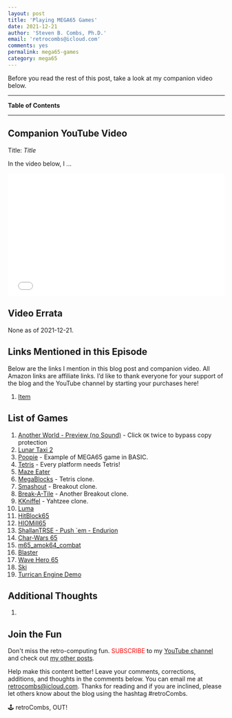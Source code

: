 ```yaml
---
layout: post
title: 'Playing MEGA65 Games'
date: 2021-12-21
author: 'Steven B. Combs, Ph.D.'
email: 'retrocombs@icloud.com'
comments: yes
permalink: mega65-games
category: mega65
---
```




Before you read the rest of this post, take a look at my companion video below.

----

**Table of Contents**

<!-- Create TOC: https://ecotrust-canada.github.io/markdown-toc/ -->

----

## Companion YouTube Video

Title: _Title_

In the video below, I ...

<div style="position:relative;padding-top:56.25%;"><p><iframe src="link" frameborder="0" allowfullscreen="true" mozallowfullscreen="true" webkitallowfullscreen="true" style="position:absolute;top:0;left:0;width:100%;height:100%;"></iframe></p></div>

## Video Errata

None as of 2021-12-21.

## Links Mentioned in this Episode

Below are the links I mention in this blog post and companion video. All Amazon links are affiliate links. I’d like to thank everyone for your support of the blog and the YouTube channel by starting your purchases here!

1. [Item](link)

## List of Games

1. [Another World - Preview (no Sound)](https://files.mega65.org/html/filedetail.php?id=9a6d4826-f73c-494e-ade9-e1d66e3db557) - Click `OK` twice to bypass copy protection
3. [Lunar Taxi 2](https://files.mega65.org/html/filedetail.php?id=b3dc243a-ae5d-4ed8-8a0a-8c4443b602c3)
4. [Poopie](https://files.mega65.org/html/filedetail.php?id=1ab7bc47-37ba-428a-8a6b-de1759a6e68c) - Example of MEGA65 game in BASIC.
5. [Tetris](https://files.mega65.org/html/filedetail.php?id=839b63c9-afd3-4efd-9efa-e8da52788362) - Every platform needs Tetris!
6. [Maze Eater](https://files.mega65.org/html/filedetail.php?id=de061fba-3a33-426e-8dc1-9546f9634f65)
7. [MegaBlocks](https://files.mega65.org/html/filedetail.php?id=9ec0a915-79cc-4df6-b8bf-f5e92a183925) - Tetris clone.
8. [Smashout](https://files.mega65.org/html/filedetail.php?id=c1c39174-8522-4cd0-8d07-11f928dc67a7) - Breakout clone.
9. [Break-A-Tile](https://files.mega65.org/html/filedetail.php?id=a0ad5b19-583a-4c28-a3f7-b0424508d302) - Another Breakout clone.
10. [KKniffel](https://files.mega65.org/html/filedetail.php?id=2b2a8a71-879f-45f2-bb7a-8036da8235f4) - Yahtzee clone.
11. [Luma](https://files.mega65.org/html/filedetail.php?id=818034ec-a857-4fed-893a-99f836c63c1b)
12. [HitBlock65](https://files.mega65.org/html/filedetail.php?id=249fcbfb-f129-489b-99e3-37a98a3d3963)
13. [HIOMill65](https://files.mega65.org/html/filedetail.php?id=29b64837-0910-46eb-ba03-ac3814499106)
14. [ShallanTRSE - Push `em - Endurion](https://files.mega65.org/html/filedetail.php?id=0db52c5d-78d2-4e97-83ce-e4ebeaf2c4cc)
15. [Char-Wars 65](https://files.mega65.org/html/filedetail.php?id=f20e5f72-2593-4915-b5d5-66c437b71cc9)
16. [m65_amok64_combat](https://files.mega65.org/html/filedetail.php?id=c037a468-f7c1-454c-bd43-595d4a6df66f)
17. [Blaster](https://files.mega65.org/html/filedetail.php?id=54cd010b-2d2b-42e3-9445-7f0518e05755)
18. [Wave Hero 65](https://files.mega65.org/html/filedetail.php?id=efa2b304-afa5-4b8f-85fa-f38d05b34d76)
19. [Ski](https://files.mega65.org/html/filedetail.php?id=3ff0d7a2-cd75-4b61-a989-9c0577e6c43f)
20. [Turrican Engine Demo](https://files.mega65.org/html/filedetail.php?id=d0cd9fcf-b1f0-4bd5-ac10-caf2e6f3e324)

## Additional Thoughts

1.

## Join the Fun

Don't miss the retro-computing fun. <font color="red">SUBSCRIBE</font> to my [YouTube channel](https://www.youtube.com/stevencombs) and check out [my other posts](https://www.stevencombs.com).

Help make this content better! Leave your comments, corrections, additions, and thoughts in the comments below. You can email me at [retrocombs@icloud.com](mailto:retrocombs@icloud.com). Thanks for reading and if you are inclined, please let others know about the blog using the hashtag #retroCombs.

🕹️ retroCombs, OUT!
